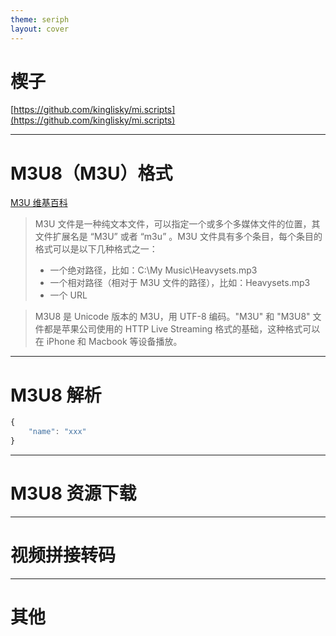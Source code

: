 ```yaml
---
theme: seriph
layout: cover
---
```


# 楔子

[https://github.com/kinglisky/mi.scripts](https://github.com/kinglisky/mi.scripts)


---

# M3U8（M3U）格式

[M3U 维基百科](https://zh.m.wikipedia.org/zh-hans/M3U)

> M3U 文件是一种纯文本文件，可以指定一个或多个多媒体文件的位置，其文件扩展名是 “M3U” 或者 “m3u” 。M3U 文件具有多个条目，每个条目的格式可以是以下几种格式之一：
>
> -   一个绝对路径，比如：C:\My Music\Heavysets.mp3
> -   一个相对路径（相对于 M3U 文件的路径），比如：Heavysets.mp3
> -   一个 URL

> M3U8 是 Unicode 版本的 M3U，用 UTF-8 编码。"M3U" 和 "M3U8" 文件都是苹果公司使用的 HTTP Live Streaming 格式的基础，这种格式可以在 iPhone 和 Macbook 等设备播放。

---

# M3U8 解析

```js {monaco}
{
    "name": "xxx"
}
```

---

# M3U8 资源下载

---

# 视频拼接转码

---

# 其他
